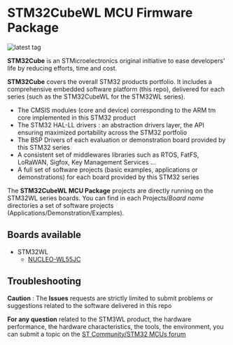 # STM32CubeWL MCU Firmware Package

![latest tag](https://img.shields.io/github/v/tag/STMicroelectronics/STM32CubeWL.svg?color=brightgreen)

**STM32Cube** is an STMicroelectronics original initiative to ease developers' life by reducing efforts, time and cost.

**STM32Cube** covers the overall STM32 products portfolio. It includes a comprehensive embedded software platform (this repo), delivered for each series (such as the STM32CubeWL for the STM32WL series).
   * The CMSIS modules (core and device) corresponding to the ARM tm core implemented in this STM32 product
   * The STM32 HAL-LL drivers : an abstraction drivers layer, the API ensuring maximized portability across the STM32 portfolio 
   * The BSP Drivers of each evaluation or demonstration board provided by this STM32 series 
   * A consistent set of middlewares libraries such as RTOS, FatFS, LoRaWAN, Sigfox, Key Management Services ...
   * A full set of software projects (basic examples, applications or demonstrations) for each board provided by this STM32 series
   
The **STM32CubeWL MCU Package** projects are directly running on the STM32WL series boards. You can find in each Projects/*Board name* directories a set of software projects (Applications/Demonstration/Examples). 

## Boards available
  * STM32WL 
    * [NUCLEO-WL55JC](https://www.st.com/en/evaluation-tools/nucleo-wl55jc.html)

## Troubleshooting

**Caution** : The **Issues** requests are strictly limited to submit problems or suggestions related to the software delivered in this repo 

**For any question** related to the STM3WL product, the hardware performance, the hardware characteristics, the tools, the environment, you can submit a topic on the [ST Community/STM32 MCUs forum](https://community.st.com/s/group/0F90X000000AXsASAW/stm32-mcus)
